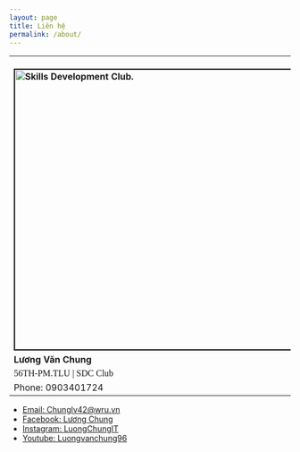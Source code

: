 ```yaml
---
layout: page
title: Liên hệ
permalink: /about/
---
```

<table width="350" cellspacing="0" cellpadding="0">
<tbody>
<tr>
<td valign="top">
<strong>
<br/>
<img src="https://luongchung.github.io/static/img/avatar.png" alt="Skills Development Club." width="500" height="500" border="2" />
<br /></strong>
</td>
</tr>
<tr>
<td valign="top"><strong>   Lương Văn Chung</strong></td>
</tr>
<tr>
<td valign="top"><span style="font-family: Verdana;">   56TH-PM.TLU |&nbsp;SDC Club</span></td>
</tr>
<tr>
<td valign="top">   Phone: 0903401724</td>
</tr>
</tbody>
</table>
<div class="inner">
<ul class="contact">
	<li ><a href="http://gmail.com">Email: Chunglv42@wru.vn</a></li>
	<li ><a href="https://www.facebook.com/L.u.o.n.g.C.h.u.n.g.W.R.U">Facebook: Lương Chung</a></li>
	<li><a href="https://www.instagram.com/luongchung.it">Instagram: LuongChungIT</a></li>
	<li><a href="https://www.youtube.com/user/luongvanchung96">Youtube: Luongvanchung96</a></li>
</ul>					
</div>

